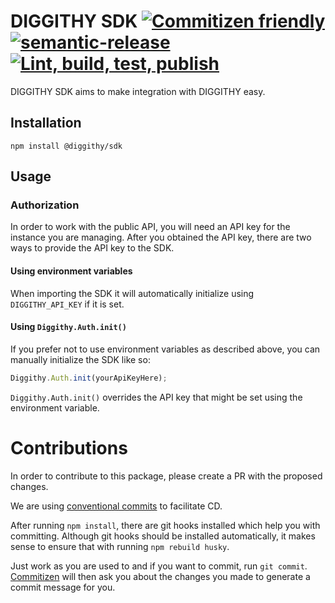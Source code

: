 # DIGGITHY SDK [![Commitizen friendly](https://img.shields.io/badge/commitizen-friendly-brightgreen.svg)](http://commitizen.github.io/cz-cli/) [![semantic-release](https://img.shields.io/badge/%20%20%F0%9F%93%A6%F0%9F%9A%80-semantic--release-e10079.svg)](https://github.com/semantic-release/semantic-release) [![Lint, build, test, publish](https://github.com/LOUD-GmbH/diggithy-sdk/actions/workflows/lint-build-test-publish.yml/badge.svg)](https://github.com/LOUD-GmbH/diggithy-sdk/actions/workflows/lint-build-test-publish.yml)

DIGGITHY SDK aims to make integration with DIGGITHY easy.

## Installation

```shell script
npm install @diggithy/sdk
```

## Usage

### Authorization

In order to work with the public API, you will need an API key for the instance you are managing.
After you obtained the API key, there are two ways to provide the API key to the SDK.

#### Using environment variables

When importing the SDK it will automatically initialize using `DIGGITHY_API_KEY` if it is set.

#### Using `Diggithy.Auth.init()`

If you prefer not to use environment variables as described above, you can manually initialize the SDK like so:

```typescript
Diggithy.Auth.init(yourApiKeyHere);
```

`Diggithy.Auth.init()` overrides the API key that might be set using the environment variable.

# Contributions

In order to contribute to this package, please create a PR with the proposed changes.

We are using [conventional commits](https://www.conventionalcommits.org/en/v1.0.0/) to facilitate CD.

After running `npm install`, there are git hooks installed which help you with committing.
Although git hooks should be installed automatically, it makes sense to ensure that with running `npm rebuild husky`.

Just work as you are used to and if you want to commit, run `git commit`.
[Commitizen](https://github.com/commitizen/cz-cli) will then ask you about the changes you made to generate a commit
message for you.
